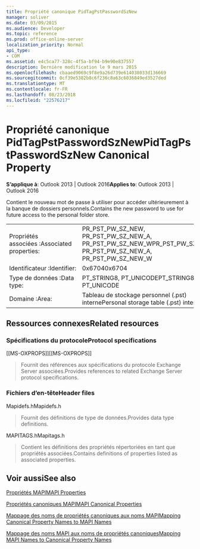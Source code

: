 ```yaml
---
title: Propriété canonique PidTagPstPasswordSzNew
manager: soliver
ms.date: 03/09/2015
ms.audience: Developer
ms.topic: reference
ms.prod: office-online-server
localization_priority: Normal
api_type:
- COM
ms.assetid: e4c5ca77-328c-4f5a-bf94-b9e90e837557
description: Dernière modification le 9 mars 2015
ms.openlocfilehash: cbaaed9069c9f8e9a26d739e614038033d136669
ms.sourcegitcommit: 0cf39e5382b8c6f236c8a63c6036849ed3527ded
ms.translationtype: MT
ms.contentlocale: fr-FR
ms.lasthandoff: 08/23/2018
ms.locfileid: "22576217"
---
```

# <a name="pidtagpstpasswordsznew-canonical-property"></a><span data-ttu-id="e4e5a-103">Propriété canonique PidTagPstPasswordSzNew</span><span class="sxs-lookup"><span data-stu-id="e4e5a-103">PidTagPstPasswordSzNew Canonical Property</span></span>

  
  
<span data-ttu-id="e4e5a-104">**S’applique à**: Outlook 2013 | Outlook 2016</span><span class="sxs-lookup"><span data-stu-id="e4e5a-104">**Applies to**: Outlook 2013 | Outlook 2016</span></span> 
  
<span data-ttu-id="e4e5a-105">Contient le nouveau mot de passe à utiliser pour accéder ultérieurement à la banque de dossiers personnels.</span><span class="sxs-lookup"><span data-stu-id="e4e5a-105">Contains the new password to use for future access to the personal folder store.</span></span>
  
|||
|:-----|:-----|
|<span data-ttu-id="e4e5a-106">Propriétés associées :</span><span class="sxs-lookup"><span data-stu-id="e4e5a-106">Associated properties:</span></span>  <br/> |<span data-ttu-id="e4e5a-107">PR_PST_PW_SZ_NEW, PR_PST_PW_SZ_NEW_A, PR_PST_PW_SZ_NEW_W</span><span class="sxs-lookup"><span data-stu-id="e4e5a-107">PR_PST_PW_SZ_NEW, PR_PST_PW_SZ_NEW_A, PR_PST_PW_SZ_NEW_W</span></span>  <br/> |
|<span data-ttu-id="e4e5a-108">Identificateur :</span><span class="sxs-lookup"><span data-stu-id="e4e5a-108">Identifier:</span></span>  <br/> |<span data-ttu-id="e4e5a-109">0x6704</span><span class="sxs-lookup"><span data-stu-id="e4e5a-109">0x6704</span></span>  <br/> |
|<span data-ttu-id="e4e5a-110">Type de données :</span><span class="sxs-lookup"><span data-stu-id="e4e5a-110">Data type:</span></span>  <br/> |<span data-ttu-id="e4e5a-111">PT_STRING8, PT_UNICODE</span><span class="sxs-lookup"><span data-stu-id="e4e5a-111">PT_STRING8, PT_UNICODE</span></span>  <br/> |
|<span data-ttu-id="e4e5a-112">Domaine :</span><span class="sxs-lookup"><span data-stu-id="e4e5a-112">Area:</span></span>  <br/> |<span data-ttu-id="e4e5a-113">Tableau de stockage personnel (.pst) interne</span><span class="sxs-lookup"><span data-stu-id="e4e5a-113">Personal storage table (.pst) internal</span></span>  <br/> |
   
## <a name="related-resources"></a><span data-ttu-id="e4e5a-114">Ressources connexes</span><span class="sxs-lookup"><span data-stu-id="e4e5a-114">Related resources</span></span>

### <a name="protocol-specifications"></a><span data-ttu-id="e4e5a-115">Spécifications du protocole</span><span class="sxs-lookup"><span data-stu-id="e4e5a-115">Protocol specifications</span></span>

<span data-ttu-id="e4e5a-116">[[MS-OXPROPS]]</span><span class="sxs-lookup"><span data-stu-id="e4e5a-116">[[MS-OXPROPS]]</span></span> 
  
> <span data-ttu-id="e4e5a-117">Fournit des références aux spécifications du protocole Exchange Server associées.</span><span class="sxs-lookup"><span data-stu-id="e4e5a-117">Provides references to related Exchange Server protocol specifications.</span></span>
    
### <a name="header-files"></a><span data-ttu-id="e4e5a-118">Fichiers d’en-tête</span><span class="sxs-lookup"><span data-stu-id="e4e5a-118">Header files</span></span>

<span data-ttu-id="e4e5a-119">Mapidefs.h</span><span class="sxs-lookup"><span data-stu-id="e4e5a-119">Mapidefs.h</span></span>
  
> <span data-ttu-id="e4e5a-120">Fournit des définitions de type de données.</span><span class="sxs-lookup"><span data-stu-id="e4e5a-120">Provides data type definitions.</span></span>
    
<span data-ttu-id="e4e5a-121">MAPITAGS.h</span><span class="sxs-lookup"><span data-stu-id="e4e5a-121">Mapitags.h</span></span>
  
> <span data-ttu-id="e4e5a-122">Contient les définitions des propriétés répertoriées en tant que propriétés associées.</span><span class="sxs-lookup"><span data-stu-id="e4e5a-122">Contains definitions of properties listed as associated properties.</span></span>
    
## <a name="see-also"></a><span data-ttu-id="e4e5a-123">Voir aussi</span><span class="sxs-lookup"><span data-stu-id="e4e5a-123">See also</span></span>



[<span data-ttu-id="e4e5a-124">Propriétés MAPI</span><span class="sxs-lookup"><span data-stu-id="e4e5a-124">MAPI Properties</span></span>](mapi-properties.md)
  
[<span data-ttu-id="e4e5a-125">Propriétés canoniques MAPI</span><span class="sxs-lookup"><span data-stu-id="e4e5a-125">MAPI Canonical Properties</span></span>](mapi-canonical-properties.md)
  
[<span data-ttu-id="e4e5a-126">Mappage des noms de propriétés canoniques aux noms MAPI</span><span class="sxs-lookup"><span data-stu-id="e4e5a-126">Mapping Canonical Property Names to MAPI Names</span></span>](mapping-canonical-property-names-to-mapi-names.md)
  
[<span data-ttu-id="e4e5a-127">Mappage des noms MAPI aux noms de propriétés canoniques</span><span class="sxs-lookup"><span data-stu-id="e4e5a-127">Mapping MAPI Names to Canonical Property Names</span></span>](mapping-mapi-names-to-canonical-property-names.md)

